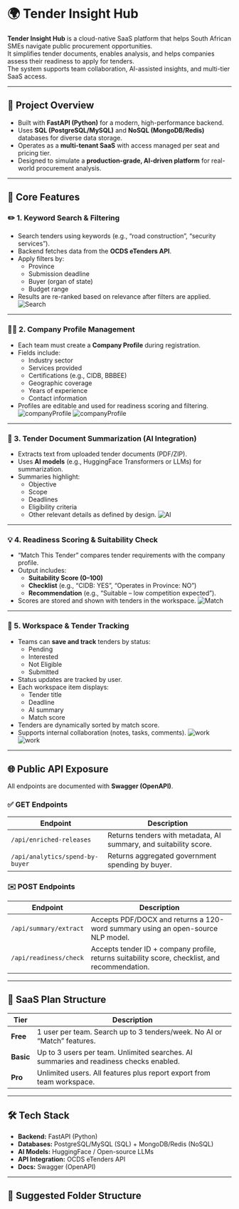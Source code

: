 # 🌍 Tender Insight Hub

**Tender Insight Hub** is a cloud-native SaaS platform that helps South African SMEs navigate public procurement opportunities.  
It simplifies tender documents, enables analysis, and helps companies assess their readiness to apply for tenders.  
The system supports team collaboration, AI-assisted insights, and multi-tier SaaS access.

---

## 🔗 Project Overview
- Built with **FastAPI (Python)** for a modern, high-performance backend.  
- Uses **SQL (PostgreSQL/MySQL)** and **NoSQL (MongoDB/Redis)** databases for diverse data storage.  
- Operates as a **multi-tenant SaaS** with access managed per seat and pricing tier.  
- Designed to simulate a **production-grade, AI-driven platform** for real-world procurement analysis.  

---

## 🚀 Core Features

### ✏️ 1. Keyword Search & Filtering
- Search tenders using keywords (e.g., “road construction”, “security services”).  
- Backend fetches data from the **OCDS eTenders API**.  
- Apply filters by:
  - Province  
  - Submission deadline  
  - Buyer (organ of state)  
  - Budget range  
- Results are re-ranked based on relevance after filters are applied.
![Search](static/SearchTenders.png)

---

### 🧑‍💼 2. Company Profile Management
- Each team must create a **Company Profile** during registration.  
- Fields include:
  - Industry sector  
  - Services provided  
  - Certifications (e.g., CIDB, BBBEE)  
  - Geographic coverage  
  - Years of experience  
  - Contact information  
- Profiles are editable and used for readiness scoring and filtering.
![companyProfile](static/companyProfile1.png)
![companyProfile](static/companyProfile2png.png)

---

### 🧬 3. Tender Document Summarization (AI Integration)
- Extracts text from uploaded tender documents (PDF/ZIP).  
- Uses **AI models** (e.g., HuggingFace Transformers or LLMs) for summarization.  
- Summaries highlight:
  - Objective  
  - Scope  
  - Deadlines  
  - Eligibility criteria  
  - Other relevant details as defined by design.
![AI](static/AISummary.png)
---

### 💡 4. Readiness Scoring & Suitability Check
- “Match This Tender” compares tender requirements with the company profile.  
- Output includes:
  - **Suitability Score (0–100)**  
  - **Checklist** (e.g., “CIDB: YES”, “Operates in Province: NO”)  
  - **Recommendation** (e.g., “Suitable – low competition expected”).  
- Scores are stored and shown with tenders in the workspace.
![Match](static/MatchTender.png)
---

### 📂 5. Workspace & Tender Tracking
- Teams can **save and track** tenders by status:  
  - Pending  
  - Interested  
  - Not Eligible  
  - Submitted  
- Status updates are tracked by user.  
- Each workspace item displays:
  - Tender title  
  - Deadline  
  - AI summary  
  - Match score  
- Tenders are dynamically sorted by match score.  
- Supports internal collaboration (notes, tasks, comments).
![work](static/companyWorkspace1.png)
![work](static/companyWorkspace2.png)
---

## 🌐 Public API Exposure

All endpoints are documented with **Swagger (OpenAPI)**.

### ✅ GET Endpoints
| Endpoint | Description |
|-----------|-------------|
| `/api/enriched-releases` | Returns tenders with metadata, AI summary, and suitability score. |
| `/api/analytics/spend-by-buyer` | Returns aggregated government spending by buyer. |

### ✉️ POST Endpoints
| Endpoint | Description |
|-----------|-------------|
| `/api/summary/extract` | Accepts PDF/DOCX and returns a 120-word summary using an open-source NLP model. |
| `/api/readiness/check` | Accepts tender ID + company profile, returns suitability score, checklist, and recommendation. |

---

## 🏢 SaaS Plan Structure

| Tier | Description |
|------|--------------|
| **Free** | 1 user per team. Search up to 3 tenders/week. No AI or “Match” features. |
| **Basic** | Up to 3 users per team. Unlimited searches. AI summaries and readiness checks enabled. |
| **Pro** | Unlimited users. All features plus report export from team workspace. |

---

## 🛠 Tech Stack

- **Backend:** FastAPI (Python)  
- **Databases:** PostgreSQL/MySQL (SQL) + MongoDB/Redis (NoSQL)  
- **AI Models:** HuggingFace / Open-source LLMs  
- **API Integration:** OCDS eTenders API  
- **Docs:** Swagger (OpenAPI)  

---

## 📁 Suggested Folder Structure

